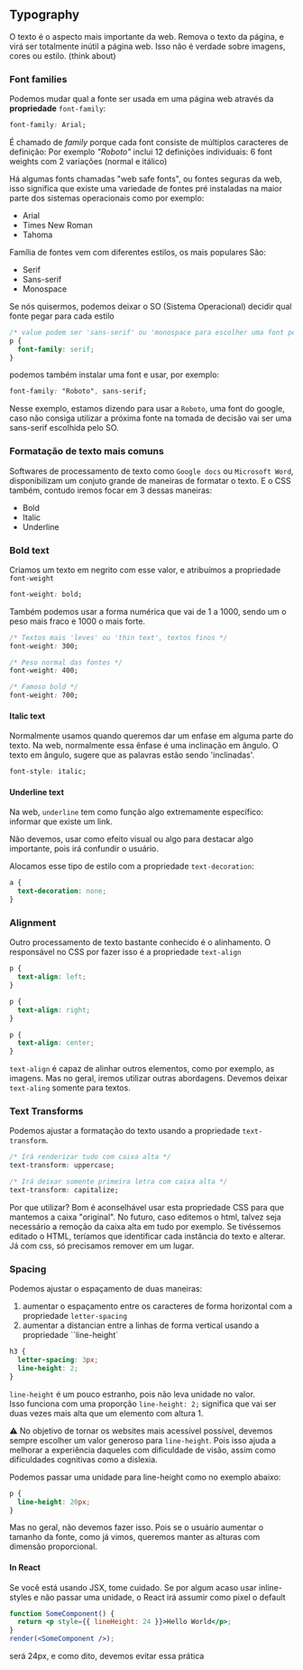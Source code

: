 ## Typography

O texto é o aspecto mais importante da web. Remova o texto da página, e virá ser totalmente inútil a página web.
Isso não é verdade sobre imagens, cores ou estilo. (think about)

### Font families

Podemos mudar qual a fonte ser usada em uma página web através da **propriedade** `font-family`:

```css
font-family: Arial;
```

É chamado de _family_ porque cada font consiste de múltiplos caracteres de definição:
Por exemplo _"Roboto"_ inclui 12 definições individuais: 6 font weights com 2 variações (normal e itálico)

Há algumas fonts chamadas "web safe fonts", ou fontes seguras da web, isso significa que existe uma variedade de fontes
pré instaladas na maior parte dos sistemas operacionais como por exemplo:

- Arial
- Times New Roman
- Tahoma

Família de fontes vem com diferentes estilos, os mais populares São:

- Serif
- Sans-serif
- Monospace

Se nós quisermos, podemos deixar o SO (Sistema Operacional) decidir qual fonte pegar para cada estilo

```css
/* value podem ser 'sans-serif' ou 'monospace para escolher uma font pelo sistema*/
p {
  font-family: serif;
}
```

podemos também instalar uma font e usar, por exemplo:

```css
font-family: "Roboto", sans-serif;
```

Nesse exemplo, estamos dizendo para usar a `Roboto`, uma font do google, caso não consiga utilizar a próxima fonte na tomada de decisão
vai ser uma sans-serif escolhida pelo SO.

### Formatação de texto mais comuns

Softwares de processamento de texto como `Google docs` ou `Microsoft Word`, disponibilizam um conjuto grande de maneiras de formatar o texto.
E o CSS também, contudo iremos focar em 3 dessas maneiras:

- Bold
- Italic
- Underline

### Bold text

Criamos um texto em negrito com esse valor, e atribuímos a propriedade `font-weight`

```css
font-weight: bold;
```

Também podemos usar a forma numérica que vai de 1 a 1000, sendo um o peso mais fraco e 1000 o mais forte.

```css
/* Textos mais 'leves' ou 'thin text', textos finos */
font-weight: 300;

/* Peso normal das fontes */
font-weight: 400;

/* Famoso bold */
font-weight: 700;
```

#### Italic text

Normalmente usamos quando queremos dar um enfase em alguma parte do texto. Na web, normalmente essa ênfase é uma inclinação em ângulo.
O texto em ângulo, sugere que as palavras estão sendo 'inclinadas'.

```css
font-style: italic;
```

#### Underline text

Na web, `underline` tem como função algo extremamente específico: informar que existe um link.

Não devemos, usar como efeito visual ou algo para destacar algo importante, pois irá confundir o usuário.

Alocamos esse tipo de estilo com a propriedade `text-decoration`:

```css
a {
  text-decoration: none;
}
```

### Alignment

Outro processamento de texto bastante conhecido é o alinhamento.
O responsável no CSS por fazer isso é a propriedade `text-align`

```css
p {
  text-align: left;
}

p {
  text-align: right;
}

p {
  text-align: center;
}
```

`text-align` é capaz de alinhar outros elementos, como por exemplo, as imagens. Mas no geral, iremos utilizar outras abordagens.
Devemos deixar `text-aling` somente para textos.

### Text Transforms

Podemos ajustar a formatação do texto usando a propriedade `text-transform`.

```css
/* Irá renderizar tudo com caixa alta */
text-transform: uppercase;

/* Irá deixar somente primeira letra com caixa alta */
text-transform: capitalize;
```

Por que utilizar? Bom é aconselhável usar esta propriedade CSS para que mantemos a caixa "original".
No futuro, caso editemos o html, talvez seja necessário a remoção da caixa alta em tudo por exemplo.
Se tivéssemos editado o HTML, teríamos que identificar cada instância do texto e alterar. Já com css, só precisamos remover em um lugar.

### Spacing

Podemos ajustar o espaçamento de duas maneiras:

1. aumentar o espaçamento entre os caracteres de forma horizontal com a propriedade `letter-spacing`
2. aumentar a distancian entre a linhas de forma vertical usando a propriedade ``line-height`

```css
h3 {
  letter-spacing: 3px;
  line-height: 2;
}
```

<!-- Um pouco confuso, melhorar -->

`line-height` é um pouco estranho, pois não leva unidade no valor. <br>
Isso funciona com uma proporção `line-height: 2;` significa que vai ser duas vezes mais alta que um elemento com altura 1.

⚠️ No objetivo de tornar os websites mais acessível possível, devemos sempre escolher um valor generoso para `line-height`. Pois isso
ajuda a melhorar a experiência daqueles com dificuldade de visão, assim como dificuldades cognitivas como a dislexia.

Podemos passar uma unidade para line-height como no exemplo abaixo:

```css
p {
  line-height: 20px;
}
```

Mas no geral, não devemos fazer isso. Pois se o usuário aumentar o tamanho da fonte, como já vimos, queremos manter as alturas com dimensão proporcional.

#### In React

Se você está usando JSX, tome cuidado.
Se por algum acaso usar inline-styles e não passar uma unidade, o React irá assumir como pixel o default

```jsx
function SomeComponent() {
  return <p style={{ lineHeight: 24 }}>Hello World</p>;
}
render(<SomeComponent />);
```

será 24px, e como dito, devemos evitar essa prática
